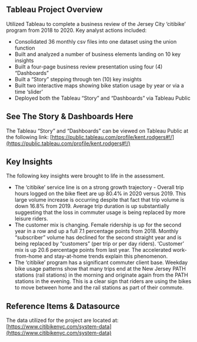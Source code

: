 ## Tableau Project Overview
Utilized Tableau to complete a business review of the Jersey City ‘citibike’ program from 2018 to 2020. Key analyst actions included:
* []()Consolidated 36 monthly csv files into one dataset using the union function
* []()Built and analyzed a number of business elements landing on 10 key insights
* []()Built a four-page business review presentation using four (4) “Dashboards”
* []()Built a “Story” stepping through ten (10) key insights 
* []()Built two interactive maps showing bike station usage by year or via a time ‘slider’
* []()Deployed both the Tableau “Story” and “Dashboards” via Tableau Public

## See The Story & Dashboards Here
The Tableau “Story” and “Dashboards” can be viewed on Tableau Public at the following link: [https://public.tableau.com/profile/kent.rodgers#!/](https://public.tableau.com/profile/kent.rodgers#!/)

## Key Insights
The following key insights were brought to life in the assessment.
* []()The ‘citibike’ service line is on a strong growth trajectory - Overall trip hours logged on the bike fleet are up 80.4% in 2020 versus 2019. This large volume increase is occurring despite that fact that trip volume is down 16.8% from 2019. Average trip duration is up substantially suggesting that the loss in commuter usage is being replaced by more leisure riders. 
* []()The customer mix is changing. Female ridership is up for the second year in a row and up a full 7.1 percentage points from 2018. Monthly “subscriber” volume has declined for the second straight year and is being replaced by “customers” (per trip or per day riders). ‘Customer’ mix is up 20.6 percentage points from last year. The accelerated work-from-home and stay-at-home trends explain this phenomenon. 
* []()The ‘citibike’ program has a significant commuter client base. Weekday bike usage patterns show that many trips end at the New Jersey PATH stations (rail stations) in the morning and originate again from the PATH stations in the evening. This is a clear sign that riders are using the bikes to move between home and the rail stations as part of their commute. 

## Reference Items & Datasource
The data utilized for the project are located at: [https://www.citibikenyc.com/system-data](https://www.citibikenyc.com/system-data)
